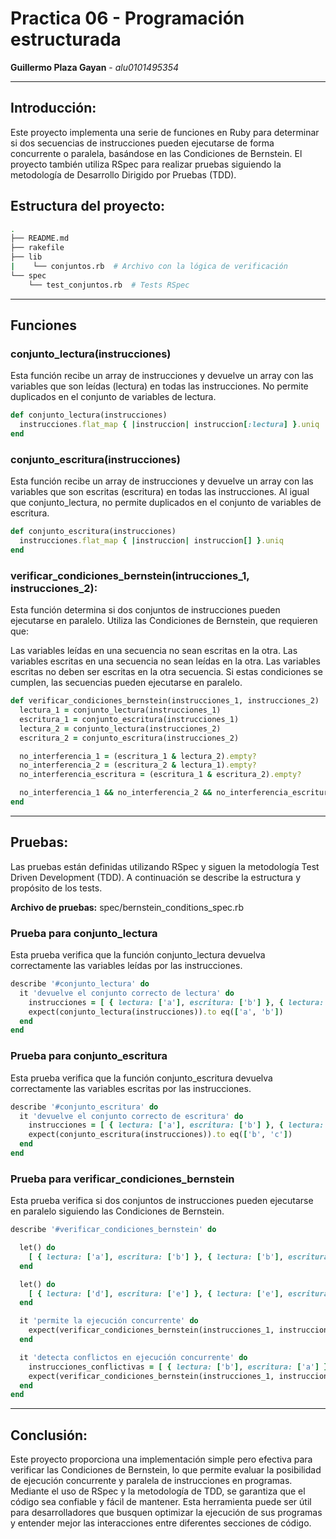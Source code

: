 # Practica 06 - Programación estructurada
**Guillermo Plaza Gayan** - *alu0101495354*

---

## Introducción:

Este proyecto implementa una serie de funciones en Ruby para determinar si dos secuencias de instrucciones pueden ejecutarse de forma concurrente o paralela, basándose en las Condiciones de Bernstein. El proyecto también utiliza RSpec para realizar pruebas siguiendo la metodología de Desarrollo Dirigido por Pruebas (TDD).

## Estructura del proyecto:

``` bash
.
├── README.md
├── rakefile
├── lib    
|    └── conjuntos.rb  # Archivo con la lógica de verificación
└── spec
    └── test_conjuntos.rb  # Tests RSpec
```

---

## Funciones

### conjunto_lectura(instrucciones)

Esta función recibe un array de instrucciones y devuelve un array con las variables que son leídas (lectura) en todas las instrucciones. No permite duplicados en el conjunto de variables de lectura.

``` rb
def conjunto_lectura(instrucciones)
  instrucciones.flat_map { |instruccion| instruccion[:lectura] }.uniq
end
```

### conjunto_escritura(instrucciones)

Esta función recibe un array de instrucciones y devuelve un array con las variables que son escritas (escritura) en todas las instrucciones. Al igual que conjunto_lectura, no permite duplicados en el conjunto de variables de escritura.

``` rb
def conjunto_escritura(instrucciones) 
  instrucciones.flat_map { |instruccion| instruccion[] }.uniq 
end
```

### verificar_condiciones_bernstein(intrucciones_1, instrucciones_2):

Esta función determina si dos conjuntos de instrucciones pueden ejecutarse en paralelo. Utiliza las Condiciones de Bernstein, que requieren que:

Las variables leídas en una secuencia no sean escritas en la otra.
Las variables escritas en una secuencia no sean leídas en la otra.
Las variables escritas no deben ser escritas en la otra secuencia.
Si estas condiciones se cumplen, las secuencias pueden ejecutarse en paralelo.

``` rb
def verificar_condiciones_bernstein(instrucciones_1, instrucciones_2)
  lectura_1 = conjunto_lectura(instrucciones_1)
  escritura_1 = conjunto_escritura(instrucciones_1)
  lectura_2 = conjunto_lectura(instrucciones_2)
  escritura_2 = conjunto_escritura(instrucciones_2)

  no_interferencia_1 = (escritura_1 & lectura_2).empty?
  no_interferencia_2 = (escritura_2 & lectura_1).empty?
  no_interferencia_escritura = (escritura_1 & escritura_2).empty?

  no_interferencia_1 && no_interferencia_2 && no_interferencia_escritura
end
```

---

## Pruebas:

Las pruebas están definidas utilizando RSpec y siguen la metodología Test Driven Development (TDD). A continuación se describe la estructura y propósito de los tests.

**Archivo de pruebas:** spec/bernstein_conditions_spec.rb

### Prueba para conjunto_lectura

Esta prueba verifica que la función conjunto_lectura devuelva correctamente las variables leídas por las instrucciones.
``` rb
describe '#conjunto_lectura' do 
  it 'devuelve el conjunto correcto de lectura' do 
    instrucciones = [ { lectura: ['a'], escritura: ['b'] }, { lectura: ['b'], escritura: ['c'] } ] 
    expect(conjunto_lectura(instrucciones)).to eq(['a', 'b']) 
  end 
end

```

### Prueba para conjunto_escritura
Esta prueba verifica que la función conjunto_escritura devuelva correctamente las variables escritas por las instrucciones.

``` rb
describe '#conjunto_escritura' do 
  it 'devuelve el conjunto correcto de escritura' do 
    instrucciones = [ { lectura: ['a'], escritura: ['b'] }, { lectura: ['b'], escritura: ['c'] } ] 
    expect(conjunto_escritura(instrucciones)).to eq(['b', 'c']) 
  end 
end

```

### Prueba para verificar_condiciones_bernstein
Esta prueba verifica si dos conjuntos de instrucciones pueden ejecutarse en paralelo siguiendo las Condiciones de Bernstein.

``` rb
describe '#verificar_condiciones_bernstein' do 

  let() do 
    [ { lectura: ['a'], escritura: ['b'] }, { lectura: ['b'], escritura: ['c'] } ] 
  end

  let() do 
    [ { lectura: ['d'], escritura: ['e'] }, { lectura: ['e'], escritura: ['f'] } ] 
  end

  it 'permite la ejecución concurrente' do 
    expect(verificar_condiciones_bernstein(instrucciones_1, instrucciones_2)).to be true 
  end

  it 'detecta conflictos en ejecución concurrente' do 
    instrucciones_conflictivas = [ { lectura: ['b'], escritura: ['a'] }, { lectura: ['c'], escritura: ['d'] } ] 
    expect(verificar_condiciones_bernstein(instrucciones_1, instrucciones_conflictivas)).to be false 
  end 
end

```

---

## Conclusión:

Este proyecto proporciona una implementación simple pero efectiva para verificar las Condiciones de Bernstein, lo que permite evaluar la posibilidad de ejecución concurrente y paralela de instrucciones en programas. Mediante el uso de RSpec y la metodología de TDD, se garantiza que el código sea confiable y fácil de mantener. Esta herramienta puede ser útil para desarrolladores que busquen optimizar la ejecución de sus programas y entender mejor las interacciones entre diferentes secciones de código.